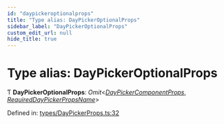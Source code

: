 ```yaml
---
id: "daypickeroptionalprops"
title: "Type alias: DayPickerOptionalProps"
sidebar_label: "DayPickerOptionalProps"
custom_edit_url: null
hide_title: true
---
```


# Type alias: DayPickerOptionalProps

Ƭ **DayPickerOptionalProps**: *Omit*<[*DayPickerComponentProps*](../interfaces/daypickercomponentprops.md), [*RequiredDayPickerPropsName*](requireddaypickerpropsname.md)\>

Defined in: [types/DayPickerProps.ts:32](https://github.com/gpbl/react-day-picker/blob/7a46f8df/packages/react-day-picker/src/types/DayPickerProps.ts#L32)
